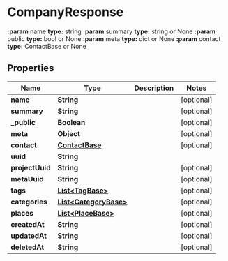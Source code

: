 

# CompanyResponse

**:param** name                                **type:** string **:param** summary                             **type:** string or None  **:param** public                              **type:** bool or None  **:param** meta                                **type:** dict or None  **:param** contact                             **type:** ContactBase or None

## Properties

| Name | Type | Description | Notes |
|------------ | ------------- | ------------- | -------------|
|**name** | **String** |  |  [optional] |
|**summary** | **String** |  |  [optional] |
|**_public** | **Boolean** |  |  [optional] |
|**meta** | **Object** |  |  [optional] |
|**contact** | [**ContactBase**](ContactBase.md) |  |  [optional] |
|**uuid** | **String** |  |  |
|**projectUuid** | **String** |  |  [optional] |
|**metaUuid** | **String** |  |  [optional] |
|**tags** | [**List&lt;TagBase&gt;**](TagBase.md) |  |  [optional] |
|**categories** | [**List&lt;CategoryBase&gt;**](CategoryBase.md) |  |  [optional] |
|**places** | [**List&lt;PlaceBase&gt;**](PlaceBase.md) |  |  [optional] |
|**createdAt** | **String** |  |  [optional] |
|**updatedAt** | **String** |  |  [optional] |
|**deletedAt** | **String** |  |  [optional] |



